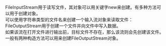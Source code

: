 FileInputStream用于读写文件，其对象可以用关键字new来创建。有多种方法可以用于创建对象。  
可以使用字符串类型的文件名来创建一个输入流对象来读取文件：
FileOutputStream用于创建一个文件并向文件中写入数据。  
如果该流在打开文件进行输出前，目标文件不存在，那么该流则会先创建该文件。一般有两种构造方法可以用来创建FileOutputStream对象。